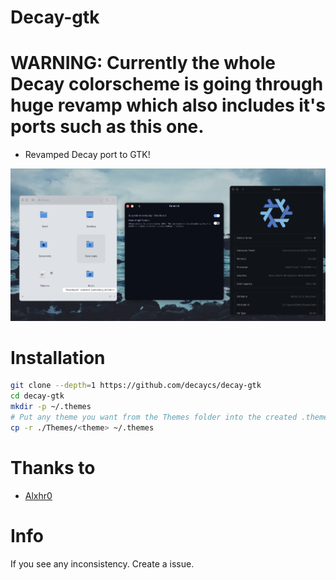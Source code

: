 # Decay-gtk

# **WARNING**: Currently the whole Decay colorscheme is going through huge revamp which also includes it's ports such as this one.

* Revamped Decay port to GTK!

![banner](./assets/banner.png)

# Installation

```sh
git clone --depth=1 https://github.com/decaycs/decay-gtk
cd decay-gtk
mkdir -p ~/.themes
# Put any theme you want from the Themes folder into the created .themes folder
cp -r ./Themes/<theme> ~/.themes
```

# Thanks to

- [Alxhr0](https://github.com/Alxhr0)

# Info

If you see any inconsistency. Create a issue.
